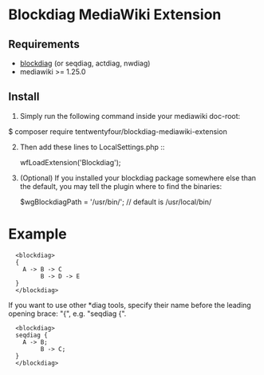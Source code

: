 Blockdiag MediaWiki Extension
=============================

Requirements
------------

- [blockdiag](http://blockdiag.com/en/) (or seqdiag, actdiag, nwdiag)
- mediawiki >= 1.25.0


Install
-------

1. Simply run the following command inside your mediawiki doc-root:

  $ composer require tentwentyfour/blockdiag-mediawiki-extension


2. Then add these lines to LocalSettings.php ::

    wfLoadExtension('Blockdiag');

3. (Optional) If you installed your blockdiag package somewhere else than the default, you may tell the plugin where to find the binaries:

    $wgBlockdiagPath = '/usr/bin/';      // default is /usr/local/bin/


Example
=======

```
  <blockdiag>
  {
    A -> B -> C
         B -> D -> E
  }
  </blockdiag>
```

If you want to use other *diag tools, specify their name before the leading opening brace: "{", e.g. "seqdiag {".

```
  <blockdiag>
  seqdiag {
    A -> B;
         B -> C;
  }
  </blockdiag>
```
